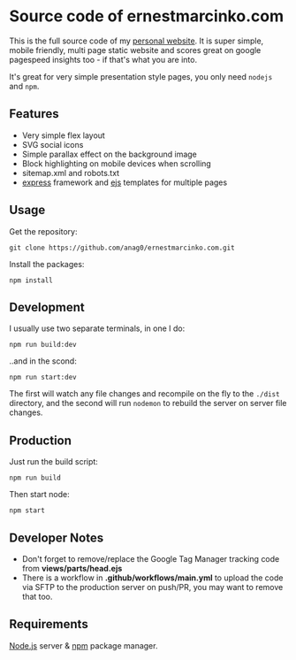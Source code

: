 # Source code of ernestmarcinko.com

This is the full source code of my [personal website](https://ernestmarcinko.com). It is super simple, mobile friendly, multi page static website and scores great on google pagespeed insights too - if that's what you are into.

It's great for very simple presentation style pages, you only need ``nodejs`` and ``npm``.

## Features
  - Very simple flex layout
  - SVG social icons
  - Simple parallax effect on the background image
  - Block highlighting on mobile devices when scrolling
  - sitemap.xml and robots.txt
  - [express](https://expressjs.com/) framework and [ejs](https://ejs.co/) templates for multiple pages

## Usage
Get the repository:

 ```git clone https://github.com/anag0/ernestmarcinko.com.git```

Install the packages:

```npm install```

## Development

I usually use two separate terminals, in one I do:

```npm run build:dev```

  ..and in the scond:

```npm run start:dev```

The first will watch any file changes and recompile on the fly to the ``./dist`` directory, and the second will run ``nodemon`` to rebuild the server on server file changes.

## Production
Just run the build script:

```npm run build```

Then start node:

```npm start```

## Developer Notes
- Don't forget to remove/replace the Google Tag Manager tracking code from **views/parts/head.ejs**
- There is a workflow in **.github/workflows/main.yml** to upload the code via SFTP to the production server on push/PR, you may want to remove that too.

## Requirements
[Node.js](https://nodejs.org/en) server & [npm](https://www.npmjs.com/) package manager.